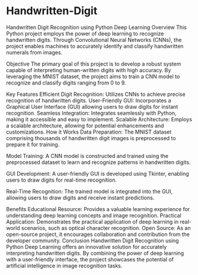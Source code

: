 # Handwritten-Digit


Handwritten Digit Recognition using Python Deep Learning
Overview
This Python project employs the power of deep learning to recognize handwritten digits. Through Convolutional Neural Networks (CNNs), the project enables machines to accurately identify and classify handwritten numerals from images.

Objective
The primary goal of this project is to develop a robust system capable of interpreting human-written digits with high accuracy. By leveraging the MNIST dataset, the project aims to train a CNN model to recognize and classify digits ranging from 0 to 9.

Key Features
Efficient Digit Recognition: Utilizes CNNs to achieve precise recognition of handwritten digits.
User-Friendly GUI: Incorporates a Graphical User Interface (GUI) allowing users to draw digits for instant recognition.
Seamless Integration: Integrates seamlessly with Python, making it accessible and easy to implement.
Scalable Architecture: Employs a scalable architecture, allowing for potential enhancements and customizations.
How it Works
Data Preparation: The MNIST dataset comprising thousands of handwritten digit images is preprocessed to prepare it for training.

Model Training: A CNN model is constructed and trained using the preprocessed dataset to learn and recognize patterns in handwritten digits.

GUI Development: A user-friendly GUI is developed using Tkinter, enabling users to draw digits for real-time recognition.

Real-Time Recognition: The trained model is integrated into the GUI, allowing users to draw digits and receive instant predictions.

Benefits
Educational Resource: Provides a valuable learning experience for understanding deep learning concepts and image recognition.
Practical Application: Demonstrates the practical application of deep learning in real-world scenarios, such as optical character recognition.
Open Source: As an open-source project, it encourages collaboration and contribution from the developer community.
Conclusion
Handwritten Digit Recognition using Python Deep Learning offers an innovative solution for accurately interpreting handwritten digits. By combining the power of deep learning with a user-friendly interface, the project showcases the potential of artificial intelligence in image recognition tasks.
